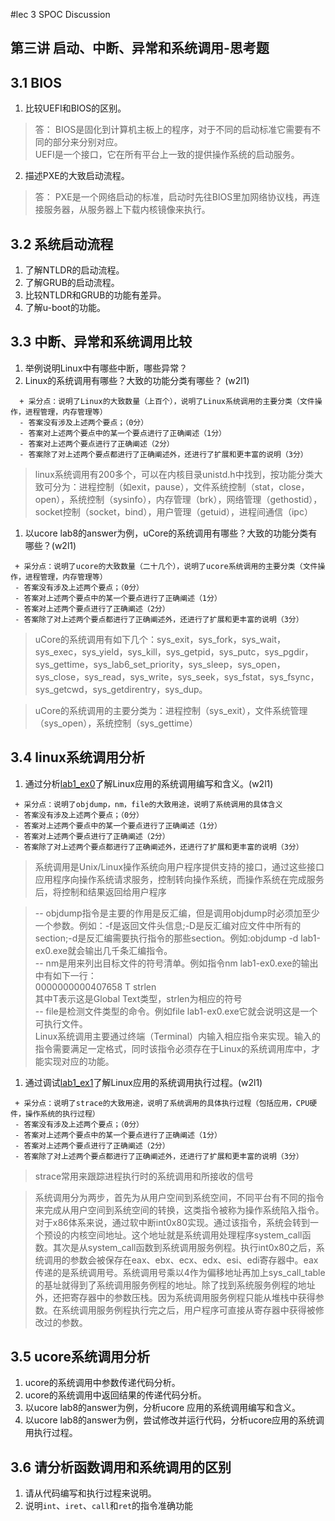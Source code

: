 #lec 3 SPOC Discussion

## 第三讲 启动、中断、异常和系统调用-思考题

## 3.1 BIOS
 1. 比较UEFI和BIOS的区别。

 > 答：
    BIOS是固化到计算机主板上的程序，对于不同的启动标准它需要有不同的部分来分别对应。  
    UEFI是一个接口，它在所有平台上一致的提供操作系统的启动服务。

 2. 描述PXE的大致启动流程。
 
> 答：
   PXE是一个网络启动的标准，启动时先往BIOS里加网络协议栈，再连接服务器，从服务器上下载内核镜像来执行。

## 3.2 系统启动流程
 1. 了解NTLDR的启动流程。
 1. 了解GRUB的启动流程。
 1. 比较NTLDR和GRUB的功能有差异。
 1. 了解u-boot的功能。

## 3.3 中断、异常和系统调用比较
 1. 举例说明Linux中有哪些中断，哪些异常？
 1. Linux的系统调用有哪些？大致的功能分类有哪些？  (w2l1)

```
  + 采分点：说明了Linux的大致数量（上百个），说明了Linux系统调用的主要分类（文件操作，进程管理，内存管理等）
  - 答案没有涉及上述两个要点；（0分）
  - 答案对上述两个要点中的某一个要点进行了正确阐述（1分）
  - 答案对上述两个要点进行了正确阐述（2分）
  - 答案除了对上述两个要点都进行了正确阐述外，还进行了扩展和更丰富的说明（3分）
 ```
 > linux系统调用有200多个，可以在内核目录unistd.h中找到，按功能分类大致可分为：进程控制（如exit，pause），文件系统控制（stat，close，open），系统控制（sysinfo），内存管理（brk），网络管理（gethostid），socket控制（socket，bind），用户管理（getuid），进程间通信（ipc）

 1. 以ucore lab8的answer为例，uCore的系统调用有哪些？大致的功能分类有哪些？(w2l1)
 
 ```
  + 采分点：说明了ucore的大致数量（二十几个），说明了ucore系统调用的主要分类（文件操作，进程管理，内存管理等）
  - 答案没有涉及上述两个要点；（0分）
  - 答案对上述两个要点中的某一个要点进行了正确阐述（1分）
  - 答案对上述两个要点进行了正确阐述（2分）
  - 答案除了对上述两个要点都进行了正确阐述外，还进行了扩展和更丰富的说明（3分）
 ```
 > uCore的系统调用有如下几个：sys_exit，sys_fork，sys_wait，sys_exec，sys_yield，sys_kill，sys_getpid，sys_putc，sys_pgdir，
 sys_gettime，sys_lab6_set_priority，sys_sleep，sys_open，sys_close，sys_read，sys_write，sys_seek，sys_fstat，sys_fsync，sys_getcwd，sys_getdirentry，sys_dup。
 
 > uCore的系统调用的主要分类为：进程控制（sys_exit），文件系统管理（sys_open），系统控制（sys_gettime）
 
## 3.4 linux系统调用分析
 1. 通过分析[lab1_ex0](https://github.com/chyyuu/ucore_lab/blob/master/related_info/lab1/lab1-ex0.md)了解Linux应用的系统调用编写和含义。(w2l1)
 

 ```
  + 采分点：说明了objdump，nm，file的大致用途，说明了系统调用的具体含义
  - 答案没有涉及上述两个要点；（0分）
  - 答案对上述两个要点中的某一个要点进行了正确阐述（1分）
  - 答案对上述两个要点进行了正确阐述（2分）
  - 答案除了对上述两个要点都进行了正确阐述外，还进行了扩展和更丰富的说明（3分）
 ```
 > 系统调用是Unix/Linux操作系统向用户程序提供支持的接口，通过这些接口应用程序向操作系统请求服务，控制转向操作系统，而操作系统在完成服务后，将控制和结果返回给用户程序
 
> -- objdump指令是主要的作用是反汇编，但是调用objdump时必须加至少一个参数。例如：-f是返回文件头信息;-D是反汇编对应文件中所有的section;-d是反汇编需要执行指令的那些section。例如:objdump -d lab1-ex0.exe就会输出几千条汇编指令。  
-- nm是用来列出目标文件的符号清单。例如指令nm lab1-ex0.exe的输出中有如下一行：  
0000000000407658 T strlen  
其中T表示这是Global Text类型，strlen为相应的符号  
-- file是检测文件类型的命令。例如file lab1-ex0.exe它就会说明这是一个可执行文件。  
Linux系统调用主要通过终端（Terminal）内输入相应指令来实现。输入的指令需要满足一定格式，同时该指令必须存在于Linux的系统调用库中，才能实现对应的功能。 
 
 1. 通过调试[lab1_ex1](https://github.com/chyyuu/ucore_lab/blob/master/related_info/lab1/lab1-ex1.md)了解Linux应用的系统调用执行过程。(w2l1)
 

 ```
  + 采分点：说明了strace的大致用途，说明了系统调用的具体执行过程（包括应用，CPU硬件，操作系统的执行过程）
  - 答案没有涉及上述两个要点；（0分）
  - 答案对上述两个要点中的某一个要点进行了正确阐述（1分）
  - 答案对上述两个要点进行了正确阐述（2分）
  - 答案除了对上述两个要点都进行了正确阐述外，还进行了扩展和更丰富的说明（3分）
 ```
 > strace常用来跟踪进程执行时的系统调用和所接收的信号
 
 > 系统调用分为两步，首先为从用户空间到系统空间，不同平台有不同的指令来完成从用户空间到系统空间的转换，这类指令被称为操作系统陷入指令。对于x86体系来说，通过软中断int0x80实现。通过该指令，系统会转到一个预设的内核空间地址。这个地址就是系统调用处理程序system_call函数。其次是从system_call函数到系统调用服务例程。执行int0x80之后，系统调用的参数会被保存在eax、ebx、ecx、edx、esi、edi寄存器中。eax传递的是系统调用号。系统调用号乘以4作为偏移地址再加上sys_call_table的基址就得到了系统调用服务例程的地址。除了找到系统服务例程的地址外，还把寄存器中的参数压栈。因为系统调用服务例程只能从堆栈中获得参数。在系统调用服务例程执行完之后，用户程序可直接从寄存器中获得被修改过的参数。
 
## 3.5 ucore系统调用分析
 1. ucore的系统调用中参数传递代码分析。
 1. ucore的系统调用中返回结果的传递代码分析。
 1. 以ucore lab8的answer为例，分析ucore 应用的系统调用编写和含义。
 1. 以ucore lab8的answer为例，尝试修改并运行代码，分析ucore应用的系统调用执行过程。
 
## 3.6 请分析函数调用和系统调用的区别
 1. 请从代码编写和执行过程来说明。
   1. 说明`int`、`iret`、`call`和`ret`的指令准确功能
 
